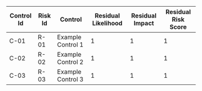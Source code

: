 | Control Id | Risk Id | Control           | Residual Likelihood | Residual Impact | Residual Risk Score |
|------------|---------|-------------------|---------------------|-----------------|---------------------|
| C-01       | R-01    | Example Control 1 | 1                   | 1               | 1                   |
| C-02       | R-02    | Example Control 2 | 1                   | 1               | 1                   |
| C-03       | R-03    | Example Control 3 | 1                   | 1               | 1                   |